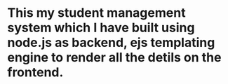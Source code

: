# This my student management system which I have built using node.js as backend, ejs templating engine to render all the detils on the frontend.